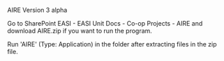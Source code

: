 AIRE Version 3 alpha

Go to SharePoint EASI - EASI Unit Docs - Co-op Projects - AIRE and download AIRE.zip if you want to run the program.

Run 'AIRE' (Type: Application) in the folder after extracting files in the zip file.
